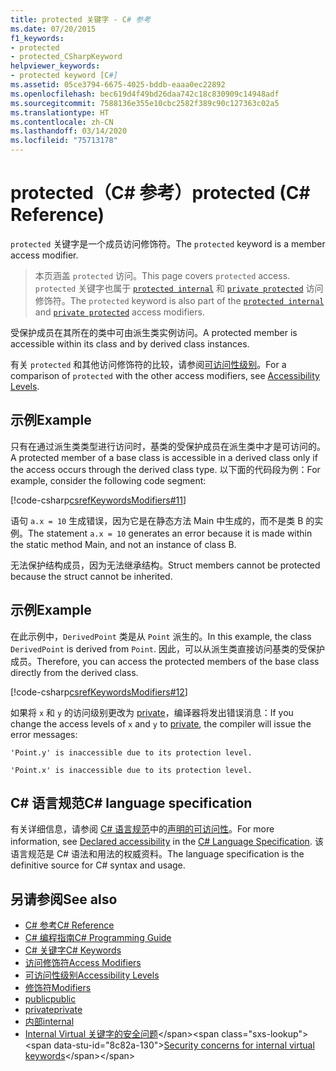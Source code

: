 ```yaml
---
title: protected 关键字 - C# 参考
ms.date: 07/20/2015
f1_keywords:
- protected
- protected_CSharpKeyword
helpviewer_keywords:
- protected keyword [C#]
ms.assetid: 05ce3794-6675-4025-bddb-eaaa0ec22892
ms.openlocfilehash: bec619d4f49bd26daa742c18c830909c14948adf
ms.sourcegitcommit: 7588136e355e10cbc2582f389c90c127363c02a5
ms.translationtype: HT
ms.contentlocale: zh-CN
ms.lasthandoff: 03/14/2020
ms.locfileid: "75713178"
---
```

# <a name="protected-c-reference"></a><span data-ttu-id="8c82a-102">protected（C# 参考）</span><span class="sxs-lookup"><span data-stu-id="8c82a-102">protected (C# Reference)</span></span>

<span data-ttu-id="8c82a-103">`protected` 关键字是一个成员访问修饰符。</span><span class="sxs-lookup"><span data-stu-id="8c82a-103">The `protected` keyword is a member access modifier.</span></span>

 > <span data-ttu-id="8c82a-104">本页涵盖 `protected` 访问。</span><span class="sxs-lookup"><span data-stu-id="8c82a-104">This page covers `protected` access.</span></span> <span data-ttu-id="8c82a-105">`protected` 关键字也属于 [`protected internal`](protected-internal.md) 和 [`private protected`](private-protected.md) 访问修饰符。</span><span class="sxs-lookup"><span data-stu-id="8c82a-105">The `protected` keyword is also part of the [`protected internal`](protected-internal.md) and [`private protected`](private-protected.md) access modifiers.</span></span>

<span data-ttu-id="8c82a-106">受保护成员在其所在的类中可由派生类实例访问。</span><span class="sxs-lookup"><span data-stu-id="8c82a-106">A protected member is accessible within its class and by derived class instances.</span></span>

<span data-ttu-id="8c82a-107">有关 `protected` 和其他访问修饰符的比较，请参阅[可访问性级别](accessibility-levels.md)。</span><span class="sxs-lookup"><span data-stu-id="8c82a-107">For a comparison of `protected` with the other access modifiers, see [Accessibility Levels](accessibility-levels.md).</span></span>

## <a name="example"></a><span data-ttu-id="8c82a-108">示例</span><span class="sxs-lookup"><span data-stu-id="8c82a-108">Example</span></span>

<span data-ttu-id="8c82a-109">只有在通过派生类类型进行访问时，基类的受保护成员在派生类中才是可访问的。</span><span class="sxs-lookup"><span data-stu-id="8c82a-109">A protected member of a base class is accessible in a derived class only if the access occurs through the derived class type.</span></span> <span data-ttu-id="8c82a-110">以下面的代码段为例：</span><span class="sxs-lookup"><span data-stu-id="8c82a-110">For example, consider the following code segment:</span></span>

[!code-csharp[csrefKeywordsModifiers#11](~/samples/snippets/csharp/VS_Snippets_VBCSharp/csrefKeywordsModifiers/CS/csrefKeywordsModifiers.cs#11)]

<span data-ttu-id="8c82a-111">语句 `a.x = 10` 生成错误，因为它是在静态方法 Main 中生成的，而不是类 B 的实例。</span><span class="sxs-lookup"><span data-stu-id="8c82a-111">The statement `a.x = 10` generates an error because it is made within the static method Main, and not an instance of class B.</span></span>

<span data-ttu-id="8c82a-112">无法保护结构成员，因为无法继承结构。</span><span class="sxs-lookup"><span data-stu-id="8c82a-112">Struct members cannot be protected because the struct cannot be inherited.</span></span>

## <a name="example"></a><span data-ttu-id="8c82a-113">示例</span><span class="sxs-lookup"><span data-stu-id="8c82a-113">Example</span></span>

<span data-ttu-id="8c82a-114">在此示例中，`DerivedPoint` 类是从 `Point` 派生的。</span><span class="sxs-lookup"><span data-stu-id="8c82a-114">In this example, the class `DerivedPoint` is derived from `Point`.</span></span> <span data-ttu-id="8c82a-115">因此，可以从派生类直接访问基类的受保护成员。</span><span class="sxs-lookup"><span data-stu-id="8c82a-115">Therefore, you can access the protected members of the base class directly from the derived class.</span></span>

[!code-csharp[csrefKeywordsModifiers#12](~/samples/snippets/csharp/VS_Snippets_VBCSharp/csrefKeywordsModifiers/CS/csrefKeywordsModifiers.cs#12)]  

<span data-ttu-id="8c82a-116">如果将 `x` 和 `y` 的访问级别更改为 [private](private.md)，编译器将发出错误消息：</span><span class="sxs-lookup"><span data-stu-id="8c82a-116">If you change the access levels of `x` and `y` to [private](private.md), the compiler will issue the error messages:</span></span>

`'Point.y' is inaccessible due to its protection level.`

`'Point.x' is inaccessible due to its protection level.`

## <a name="c-language-specification"></a><span data-ttu-id="8c82a-117">C# 语言规范</span><span class="sxs-lookup"><span data-stu-id="8c82a-117">C# language specification</span></span>  

<span data-ttu-id="8c82a-118">有关详细信息，请参阅 [C# 语言规范](/dotnet/csharp/language-reference/language-specification/introduction)中的[声明的可访问性](~/_csharplang/spec/basic-concepts.md#declared-accessibility)。</span><span class="sxs-lookup"><span data-stu-id="8c82a-118">For more information, see [Declared accessibility](~/_csharplang/spec/basic-concepts.md#declared-accessibility) in the [C# Language Specification](/dotnet/csharp/language-reference/language-specification/introduction).</span></span> <span data-ttu-id="8c82a-119">该语言规范是 C# 语法和用法的权威资料。</span><span class="sxs-lookup"><span data-stu-id="8c82a-119">The language specification is the definitive source for C# syntax and usage.</span></span>

## <a name="see-also"></a><span data-ttu-id="8c82a-120">另请参阅</span><span class="sxs-lookup"><span data-stu-id="8c82a-120">See also</span></span>

- [<span data-ttu-id="8c82a-121">C# 参考</span><span class="sxs-lookup"><span data-stu-id="8c82a-121">C# Reference</span></span>](../index.md)
- [<span data-ttu-id="8c82a-122">C# 编程指南</span><span class="sxs-lookup"><span data-stu-id="8c82a-122">C# Programming Guide</span></span>](../../programming-guide/index.md)
- [<span data-ttu-id="8c82a-123">C# 关键字</span><span class="sxs-lookup"><span data-stu-id="8c82a-123">C# Keywords</span></span>](index.md)
- [<span data-ttu-id="8c82a-124">访问修饰符</span><span class="sxs-lookup"><span data-stu-id="8c82a-124">Access Modifiers</span></span>](access-modifiers.md)
- [<span data-ttu-id="8c82a-125">可访问性级别</span><span class="sxs-lookup"><span data-stu-id="8c82a-125">Accessibility Levels</span></span>](accessibility-levels.md)
- [<span data-ttu-id="8c82a-126">修饰符</span><span class="sxs-lookup"><span data-stu-id="8c82a-126">Modifiers</span></span>](index.md)
- [<span data-ttu-id="8c82a-127">public</span><span class="sxs-lookup"><span data-stu-id="8c82a-127">public</span></span>](public.md)
- [<span data-ttu-id="8c82a-128">private</span><span class="sxs-lookup"><span data-stu-id="8c82a-128">private</span></span>](private.md)
- [<span data-ttu-id="8c82a-129">内部</span><span class="sxs-lookup"><span data-stu-id="8c82a-129">internal</span></span>](internal.md)
- <span data-ttu-id="8c82a-130">[Internal Virtual 关键字的安全问题](https://docs.microsoft.com/previous-versions/dotnet/netframework-4.0/heyd8kky(v=vs.100))</span><span class="sxs-lookup"><span data-stu-id="8c82a-130">[Security concerns for internal virtual keywords](https://docs.microsoft.com/previous-versions/dotnet/netframework-4.0/heyd8kky(v=vs.100))</span></span>
